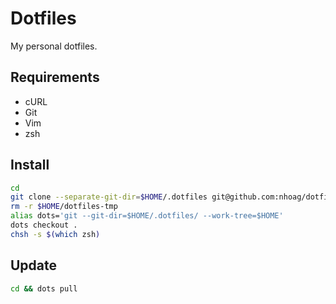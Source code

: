 # Dotfiles

My personal dotfiles.

## Requirements

* cURL
* Git
* Vim
* zsh

## Install

```bash
cd
git clone --separate-git-dir=$HOME/.dotfiles git@github.com:nhoag/dotfiles.git $HOME/dotfiles-tmp
rm -r $HOME/dotfiles-tmp
alias dots='git --git-dir=$HOME/.dotfiles/ --work-tree=$HOME'
dots checkout .
chsh -s $(which zsh)
```

## Update

```bash
cd && dots pull
```

